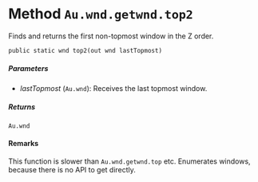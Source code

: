 # Method `Au.wnd.getwnd.top2`

Finds and returns the first non-topmost window in the Z order.

```
public static wnd top2(out wnd lastTopmost)
```

##### Parameters

- *lastTopmost*  (`Au.wnd`):
    Receives the last topmost window.

##### Returns

`Au.wnd`

#### Remarks

This function is slower than `Au.wnd.getwnd.top` etc. Enumerates windows, because there is no API to get directly.